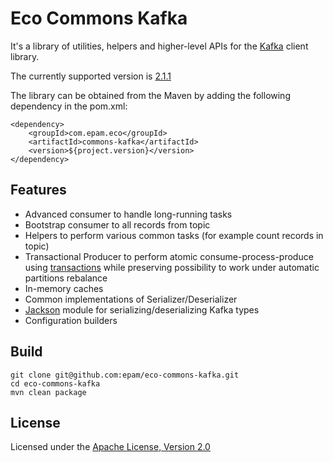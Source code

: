 # Eco Commons Kafka

It's a library of utilities, helpers and higher-level APIs for the [Kafka](https://kafka.apache.org/) client library.

The currently supported version is [2.1.1](https://kafka.apache.org/downloads#2.1.1)

The library can be obtained from the Maven by adding the following dependency in the pom.xml:

```
<dependency>
    <groupId>com.epam.eco</groupId>
    <artifactId>commons-kafka</artifactId>
    <version>${project.version}</version>
</dependency>
```

## Features

* Advanced consumer to handle long-running tasks
* Bootstrap consumer to all records from topic
* Helpers to perform various common tasks (for example count records in topic)
* Transactional Producer to perform atomic consume-process-produce using [transactions](https://www.confluent.io/blog/transactions-apache-kafka/) while preserving possibility to work under automatic partitions rebalance
* In-memory caches
* Common implementations of Serializer/Deserializer 
* [Jackson](https://github.com/FasterXML/jackson) module for serializing/deserializing Kafka types 
* Configuration builders

## Build

```
git clone git@github.com:epam/eco-commons-kafka.git
cd eco-commons-kafka
mvn clean package
```

## License

Licensed under the [Apache License, Version 2.0](https://www.apache.org/licenses/LICENSE-2.0)

